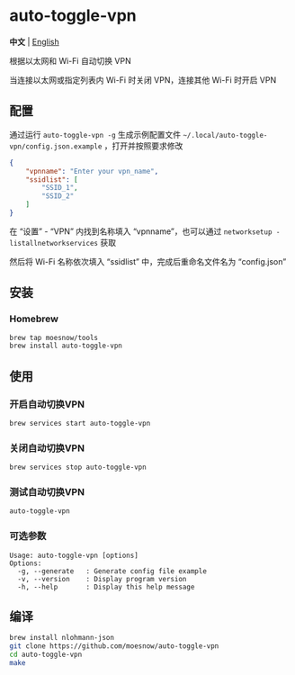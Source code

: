 # auto-toggle-vpn

**中文** | [English](./README_EN.md)

根据以太网和 Wi-Fi 自动切换 VPN

当连接以太网或指定列表内 Wi-Fi 时关闭 VPN，连接其他 Wi-Fi 时开启 VPN

## 配置

通过运行 `auto-toggle-vpn -g` 生成示例配置文件 `~/.local/auto-toggle-vpn/config.json.example` ，打开并按照要求修改

```json
{
    "vpnname": "Enter your vpn_name",
    "ssidlist": [
        "SSID_1",
        "SSID_2"
    ]
}
```
在 “设置” - “VPN” 内找到名称填入 “vpnname”，也可以通过 `networksetup -listallnetworkservices` 获取

然后将 Wi-Fi 名称依次填入 “ssidlist” 中，完成后重命名文件名为 “config.json”

## 安装

### Homebrew

```zsh
brew tap moesnow/tools
brew install auto-toggle-vpn
```

## 使用

### 开启自动切换VPN

```zsh
brew services start auto-toggle-vpn
```

### 关闭自动切换VPN

```zsh
brew services stop auto-toggle-vpn
```

### 测试自动切换VPN

```zsh
auto-toggle-vpn
```

### 可选参数

```shell
Usage: auto-toggle-vpn [options]
Options:
  -g, --generate   : Generate config file example
  -v, --version    : Display program version
  -h, --help       : Display this help message
```

## 编译

```zsh
brew install nlohmann-json
git clone https://github.com/moesnow/auto-toggle-vpn
cd auto-toggle-vpn
make
```
